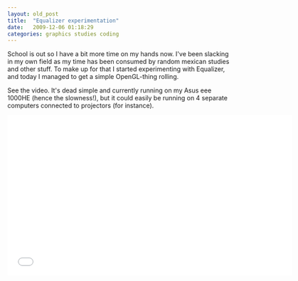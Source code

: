 ```yaml
---
layout: old_post
title:  "Equalizer experimentation"
date:   2009-12-06 01:18:29 
categories: graphics studies coding 
---
```

School is out so I have a bit more time on my hands now. I've been slacking in my own field as my time has been consumed by random mexican studies and other stuff. To make up for that I started experimenting with Equalizer, and today I managed to get a simple OpenGL-thing rolling.

See the video. It's dead simple and currently running on my Asus eee 1000HE (hence the slowness!), but it could easily be running on 4 separate computers connected to projectors (for instance). 

<iframe width="640" height="360" src="//www.youtube.com/embed/tsKy6JpHeeU" frameborder="0" allowfullscreen></iframe>
